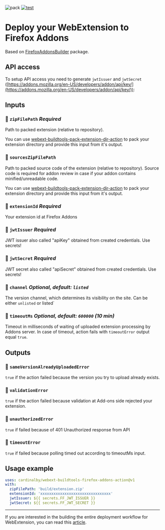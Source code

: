 ![pack](https://github.com/cardinalby/webext-buildtools-firefox-addons-action/workflows/build-test/badge.svg)
[![test](https://github.com/cardinalby/webext-buildtools-firefox-addons-action/actions/workflows/test.yml/badge.svg)](https://github.com/cardinalby/webext-buildtools-firefox-addons-action/actions/workflows/test.yml)

# Deploy your WebExtension to Firefox Addons

Based on [FirefoxAddonsBuilder](https://www.npmjs.com/package/webext-buildtools-firefox-addons-builder) 
package.

## API access

To setup API access you need to generate `jwtIssuer` and `jwtSecret`
([https://addons.mozilla.org/en-US/developers/addon/api/key/](https://addons.mozilla.org/en-US/developers/addon/api/key/)):

## Inputs

### 🔸 `zipFilePath` _Required_
Path to packed extension (relative to repository).

You can use [webext-buildtools-pack-extension-dir-action](https://github.com/cardinalby/webext-buildtools-pack-extension-dir-action)
to pack your extension directory and provide this input from it's output.

### 🔸 `sourcesZipFilePath`
Path to packed source code of the extension (relative to repository).
Source code is required for addon review in case if your addon contains minified/unreadable code.

You can use [webext-buildtools-pack-extension-dir-action](https://github.com/cardinalby/webext-buildtools-pack-extension-dir-action)
to pack your extension directory and provide this input from it's output.

### 🔸 `extensionId` _Required_
Your extension id at Firefox Addons

### 🔸 `jwtIssuer` _Required_
JWT issuer also called "apiKey" obtained from created credentials. Use secrets!

### 🔸 `jwtSecret` _Required_
JWT secret also called "apiSecret" obtained from created credentials. Use secrets!

### 🔹 `channel` _Optional, default: `listed`_
The version channel, which determines its visibility on the site. Can be either `unlisted` or listed`

### 🔹 `timeoutMs` _Optional, default: `600000` (10 min)_
Timeout in milliseconds of waiting of uploaded extension processing by Addons server.
In case of timeout, action fails with `timeoutError` output equal `true`.

## Outputs

### 🔻 `sameVersionAlreadyUploadedError`
`true` if the action failed because the version you try to upload already exists.

### 🔻 `validationError`
`true` if the action failed because validation at Add-ons side rejected your extension.

### 🔻 `unauthorizedError`
`true` if failed because of 401 Unauthorized response from API

### 🔻 `timeoutError`
`true` if failed because polling timed out according to timeoutMs input.

## Usage example

```yaml
uses: cardinalby/webext-buildtools-firefox-addons-action@v1
with:
  zipFilePath: 'build/extension.zip'
  extensionId: 'xxxxxxxxxxxxxxxxxxxxxxxxxxxxxxxx'
  jwtIssuer: ${{ secrets.FF_JWT_ISSUER }}
  jwtSecret: ${{ secrets.FF_JWT_SECRET }}
```

---
If you are interested in the building the entire deployment workflow for WebExtension, 
you can read this [article](https://cardinalby.github.io/blog/post/github-actions/webext/1-introduction/).